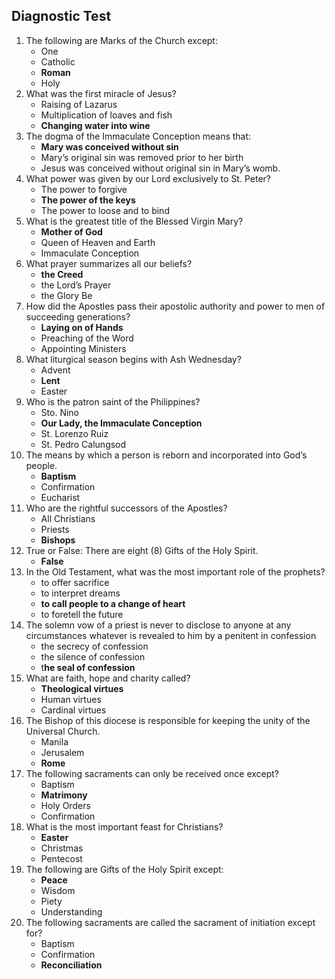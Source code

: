 ## Diagnostic Test
1. The following are Marks of the Church except:
	- One
	- Catholic
	- **Roman**
	- Holy
2. What was the first miracle of Jesus?
	- Raising of Lazarus
	- Multiplication of loaves and fish
	- **Changing water into wine**
3. The dogma of the Immaculate Conception means that:
	- **Mary was conceived without sin**
	- Mary’s original sin was removed prior to her birth
	- Jesus was conceived without original sin in Mary’s womb.
4. What power was given by our Lord exclusively to St. Peter?
	* The power to forgive
	* **The power of the keys**
	* The power to loose and to bind
5. What is the greatest title of the Blessed Virgin Mary?
	- **Mother of God**
	- Queen of Heaven and Earth
	- Immaculate Conception
6. What prayer summarizes all our beliefs?
	- **the Creed**
	- the Lord’s Prayer
	- the Glory Be
7. How did the Apostles pass their apostolic authority and power to men of succeeding generations?
	- **Laying on of Hands**
	- Preaching of the Word
	- Appointing Ministers
8. What liturgical season begins with Ash Wednesday?
	- Advent
	- **Lent**
	- Easter
9. Who is the patron saint of the Philippines?
	- Sto. Nino
	- **Our Lady, the Immaculate Conception**
	- St. Lorenzo Ruiz
	- St. Pedro Calungsod
10. The means by which a person is reborn and incorporated into God’s people.
	- **Baptism**
	- Confirmation
	- Eucharist
11. Who are the rightful successors of the Apostles?
	- All Christians 
	- Priests
	- **Bishops**
12. True or False: There are eight (8) Gifts of the Holy Spirit.
	* **False**
13. In the Old Testament, what was the most important role of the prophets?
	- to offer sacrifice
	- to interpret dreams
	- **to call people to a change of heart**
	- to foretell the future
14. The solemn vow of a priest is never to disclose to anyone at any circumstances whatever is revealed to him by a penitent in confession
	- the secrecy of confession 
	- the silence of confession
	- t**he seal of confession**
15. What are faith, hope and charity called?
	- **Theological virtues**
	- Human virtues
	- Cardinal virtues
16. The Bishop of this diocese is responsible for keeping the unity of the Universal Church.
	- Manila
	- Jerusalem
	- **Rome**
17. The following sacraments can only be received once except?
	- Baptism
	- **Matrimony**
	- Holy Orders
	- Confirmation
18. What is the most important feast for Christians?
	- **Easter**
	- Christmas
	- Pentecost
19. The following are Gifts of the Holy Spirit except:
	- **Peace**
	- Wisdom
	- Piety 
	- Understanding
20. The following sacraments are called the sacrament of initiation except for?
	- Baptism
	- Confirmation
	- **Reconciliation**